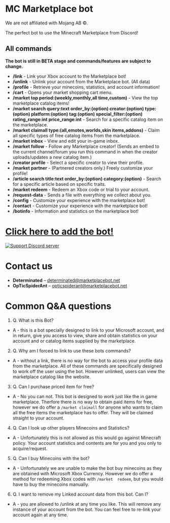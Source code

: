 # MC Marketplace bot
We are not affiliated with Mojang AB ©.

The perfect bot to use the Minecraft Marketplace from Discord!

## All commands

**The bot is still in BETA stage and commands/features are subject to change.**

- **/link** - Link your Xbox account to the Marketplace bot!
- **/unlink** - Unlink your account from the Marketplace bot. (All data)
- **/profile** - Retrieve your minecoins, statistics, and account information!
- **/cart** - Opens your market shopping cart menu.
- **/market top period:(weekly,monthly,all time,custom)** - View the top marketplace catalog items!
- **/market search query:text order_by:(option) creator:(option) type:(option) platform:(option) tag:(option) special_filter:(option) rating_range:int price_range:int** - Search for a specific catalog item on the marketplace.
- **/market claimall type:(all,emotes,worlds,skin items,addons)** - Claim all specific types of free catalog items from the marketplace.
- **/market inbox** - View and edit your in-game inbox.
- **/market follow** - Follow any Marketplace creator! (Sends an embed to the current channel/forum you run this command in when the creator uploads/updates a new catalog item.)
- **/creator profile** - Select a specific creator to view their profile.
- **/market partner** - (Partnered creators only.) Freely customize your profile!
- **/article search title:text order_by:(option) category:(option)** - Search for a specific article based on specific traits.
- **/market redeem** - Redeem an Xbox code or trial to your account.
- **/request-data** - Sends a file with everything we collect about you.
- **/config** - Customize your experience with the marketplace bot!
- **/contact** - Customize your experience with the marketplace bot!
- **/botinfo** - Information and statistics on the marketplace bot!


# [Click here to add the bot!](https://discord.com/oauth2/authorize?client_id=1139005810920394783&permissions=378880)

<a href="https://discord.com/invite/rQEcMZ6SMQ">
         <img alt="Support Discord server" src="https://discord.com/api/guilds/1110678113534361714/widget.png?style=banner2">
</a>

# Contact us

- **Determinated** – [determinated@marketplacebot.net](mailto:determinated@marketplacebot.net)
- **OpTicSpiderAnt** – [opticspiderant@marketplacebot.net](mailto:opticspiderant@marketplacebot.net)

# Common Q&A questions

1. Q. What is this Bot?

- A - this is a bot specially designed to link to your Microsoft account, and in return, give you access to view, share and obtain statistics on your account and or catalog items supplied by the marketplace.

2. Q. Why am I forced to link to use these bots commands?

- A - without a link, there is no way for the bot to access your profile data from the marketplace. All of these commands are specifically designed to work off the user using the bot. However unlinked, users can view the marketplace catalog like the website.

3. Q. Can I purchase priced item for free?

- A - No you can not. This bot is designed to work just like the in game marketplace. Therfore there is no way to obtain paid items for free, however we do offer a `/market claimall` for anyone who wants to claim all the free items the marketplace has to offer. They will be claimed straight to your account.

4. Q. Can I look up other players Minecoins and Statistics?

- A - Unfortunately this is not allowed as this would go against Minecraft policy. Your account statistics and contents are for you and you only to acquire/request.

5. Q. Can I buy Minecoins with the bot?

- A - Unfortunately we are unable to make the bot buy minecoins as they are obtained with Microsoft Xbox Currency. However we do offer a method for redeeming Xbox codes with `/market 
redeem`, but you would have to buy the minecoins manually.

6. Q. I want to remove my Linked account data from this bot. Can I?

- A - you are allowed to /unlink at any time you like. This will remove any instance of your account from the bot. You can feel free to re-link your account again at any time.
